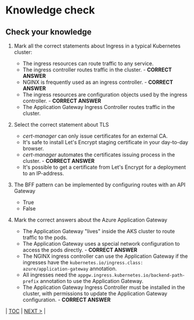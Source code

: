 # Knowledge check

## Check your knowledge

1. Mark all the correct statements about Ingress in a typical Kubernetes cluster:

   - The ingress resources can route traffic to any service.
   - The ingress controller routes traffic in the cluster. - **CORRECT ANSWER**
   - NGINX is frequently used as an ingress controller. - **CORRECT ANSWER**
   - The ingress resources are configuration objects used by the ingress controller. - **CORRECT ANSWER**
   - The Application Gateway Ingress Controller routes traffic in the cluster.

2. Select the correct statement about TLS

   - *cert-manager* can only issue certificates for an external CA.
   - It's safe to install Let's Encrypt staging certificate in your day-to-day browser.
   - *cert-manager* automates the certificates issuing process in the cluster. - **CORRECT ANSWER**
   - It's possible to get a certificate from Let's Encrypt for a deployment to an IP-address.

3. The BFF pattern can be implemented by configuring routes with an API Gateway

   - True
   - False

4. Mark the correct answers about the Azure Application Gateway

   - The Application Gateway "lives" inside the AKS cluster to route traffic to the pods.
   - The Application Gateway uses a special network configuration to access the pods directly. - **CORRECT ANSWER**
   - The NGINX ingress controller can use the Application Gateway if the ingresses have the `kubernetes.io/ingress.class: azure/application-gateway` annotation.
   - All ingresses need the `appgw.ingress.kubernetes.io/backend-path-prefix` annotation to use the Application Gateway.
   - The Application Gateway Ingress Controller must be installed in the cluster, with permissions to update the Application Gateway configuration. - **CORRECT ANSWER**

| [TOC](../README.md) | [NEXT >](summary.md) |
